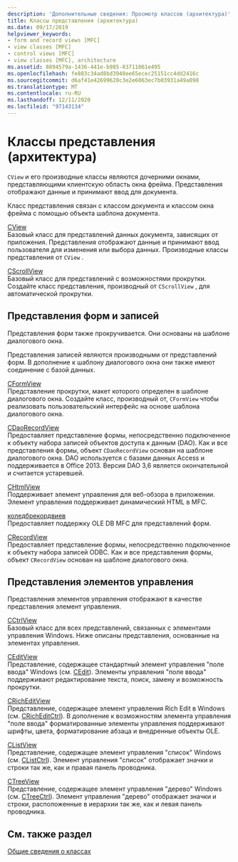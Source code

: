 ```yaml
---
description: 'Дополнительные сведения: Просмотр классов (архитектура)'
title: Классы представления (архитектура)
ms.date: 09/17/2019
helpviewer_keywords:
- form and record views [MFC]
- view classes [MFC]
- control views [MFC]
- view classes [MFC], architecture
ms.assetid: 8894579a-1436-441e-b985-83711061e495
ms.openlocfilehash: fe883c34ad8bd3948ee65ecec25151cc4dd2416c
ms.sourcegitcommit: d6af41e42699628c3e2e6063ec7b03931a49a098
ms.translationtype: MT
ms.contentlocale: ru-RU
ms.lasthandoff: 12/11/2020
ms.locfileid: "97143134"
---
```

# <a name="view-classes-architecture"></a>Классы представления (архитектура)

`CView` и его производные классы являются дочерними окнами, представляющими клиентскую область окна фрейма. Представления отображают данные и принимают ввод для документа.

Класс представления связан с классом документа и классом окна фрейма с помощью объекта шаблона документа.

[CView](../mfc/reference/cview-class.md)<br/>
Базовый класс для представлений данных документа, зависящих от приложения. Представления отображают данные и принимают ввод пользователя для изменения или выбора данных. Производные классы представления от `CView` .

[CScrollView](../mfc/reference/cscrollview-class.md)<br/>
Базовый класс для представлений с возможностями прокрутки. Создайте класс представления, производный от `CScrollView` , для автоматической прокрутки.

## <a name="form-and-record-views"></a>Представления форм и записей

Представления форм также прокручивается. Они основаны на шаблоне диалогового окна.

Представления записей являются производными от представлений форм. В дополнение к шаблону диалогового окна они также имеют соединение с базой данных.

[CFormView](../mfc/reference/cformview-class.md)<br/>
Представление прокрутки, макет которого определен в шаблоне диалогового окна. Создайте класс, производный от, `CFormView` чтобы реализовать пользовательский интерфейс на основе шаблона диалогового окна.

[CDaoRecordView](../mfc/reference/cdaorecordview-class.md)<br/>
Предоставляет представление формы, непосредственно подключенное к объекту набора записей объектов доступа к данным (DAO). Как и все представления формы, объект `CDaoRecordView` основан на шаблоне диалогового окна. DAO используется с базами данных Access и поддерживается в Office 2013. Версия DAO 3,6 является окончательной и считается устаревшей.

[CHtmlView](../mfc/reference/chtmlview-class.md)<br/>
Поддерживает элемент управления для веб-обзора в приложении. Элемент управления поддерживает динамический HTML в MFC.

[коледбрекордвиев](../mfc/reference/coledbrecordview-class.md)<br/>
Предоставляет поддержку OLE DB MFC для представлений форм.

[CRecordView](../mfc/reference/crecordview-class.md)<br/>
Предоставляет представление формы, непосредственно подключенное к объекту набора записей ODBC. Как и все представления формы, объект `CRecordView` основан на шаблоне диалогового окна.

## <a name="control-views"></a>Представления элементов управления

Представления элементов управления отображают в качестве представления элемент управления.

[CCtrlView](../mfc/reference/cctrlview-class.md)<br/>
Базовый класс для всех представлений, связанных с элементами управления Windows. Ниже описаны представления, основанные на элементах управления.

[CEditView](../mfc/reference/ceditview-class.md)<br/>
Представление, содержащее стандартный элемент управления "поле ввода" Windows (см. [CEdit](../mfc/reference/cedit-class.md)). Элементы управления "поле ввода" поддерживают редактирование текста, поиск, замену и возможность прокрутки.

[CRichEditView](../mfc/reference/cricheditview-class.md)<br/>
Представление, содержащее элемент управления Rich Edit в Windows (см. [CRichEditCtrl](../mfc/reference/cricheditctrl-class.md)). В дополнение к возможностям элемента управления "поле ввода" форматированные элементы управления поддерживают шрифты, цвета, форматирование абзаца и внедренные объекты OLE.

[CListView](../mfc/reference/clistview-class.md)<br/>
Представление, содержащее элемент управления "список" Windows (см. [CListCtrl](../mfc/reference/clistctrl-class.md)). Элемент управления "список" отображает значки и строки так же, как и правая панель проводника.

[CTreeView](../mfc/reference/ctreeview-class.md)<br/>
Представление, содержащее элемент управления "дерево" Windows (см. [CTreeCtrl](../mfc/reference/ctreectrl-class.md)). Элемент управления "дерево" отображает значки и строки, расположенные в иерархии так же, как и левая панель проводника.

## <a name="see-also"></a>См. также раздел

[Общие сведения о классах](../mfc/class-library-overview.md)
